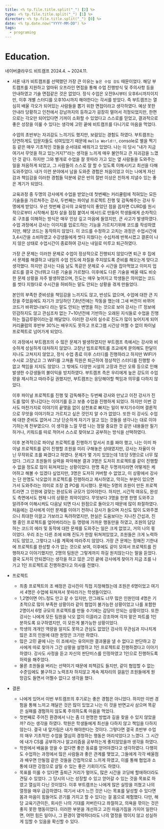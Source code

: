 ```yaml
---
title: <% tp.file.title.split("_") [2] %>
type: <% tp.file.title.split("_") [1] %>
director: <% tp.file.title.split("_") [0] %>
date: <% tp.date.now("YYYY-MM-DD") %>
tags:
  - programing
---
```

# **Education.**

네이버클라우드 비트캠프 2024.4. ~ 2024.11.

- 서론
    내가 비트캠프를 선택했던 가장 큰 이유는 `높은 수업 강도` 때문이었다. 
    해당 부트캠프를 지원하고 얼마뒤 오프라인 면접을 통해 수업 진행방식 및 주의사항 등을 안내하였고 기술 면접같은 것은 없었다.
    정식 수업은 오전9시부터 오후6시까지이지만, 이후 개별 스터디를 오후10시까지 해야한다는 각서를 받았다.
    즉 부트캠프는 열심히 배울 각오가 되어있는 사람들을 뽑기 위한 면접이라고 생각하였다.
    예상 못한 안내라 당황하고 인천에서 강남까지의 등하교가 굉장히 멀어서 걱정되었지만, 
    한편으로는 각오만 되어있다면 기꺼이 소화할 수 있었다고 스스로를 믿었고, 결과적으로 좋은 성장을 이룰 수 있다는 생각에
    고민 끝에 비트캠프를 다니기로 마음을 먹었다.
    
    수업의 초반부는 자괴감도 느끼기도 했지만, 보람있는 경험도 하였다.
    부트캠프는 당연하게도 입문자들도 섞여있었기 때문에 `Hello World!!`, console로 별을 찍기 등 같은 매우 기초적인 것들을 순서대로 배워가고 있었다. 나는 이 당시 "내가 지금 여기서 무엇을 하고 있는거지?"라는 생각을 느끼게 매우 불안하고 큰 자괴감을 느꼈던 것 같다.
    하지만 그와 별개로 수업을 잘 못따라 가고 있는 옆 사람들을 도와주는 일을 처음하게 되었고, 그 사람들이 스스로 잘 할 수 있도록 이해시키고 최선을 다해 도와주었다. 내가 이런 분야에서 남을 도와준 경험은 처음이었고 이는 나에게 자신감과 책임감을 이러한 경험들 덕분에 같은 반의 절반 이상은 친하게 지낼수 있는 좋은 계기가 되었다.
    
    교육과정 중 두명의 강사에게 수업을 받았는데 첫번째는 커리큘럼에 적혀있는 모든 기술들을 가르쳐주는 강사, 두번째는 파이널 프로젝트 진행 및 감독해주는 강사 두명에게 받았다.
    우선 첫번째 강사의 교육방식의 좋았던 점을 꼽자면 CURD를 원시적으로부터 시작해서 점차 살을 점점 붙여서 
    메서드로 만들어 학생들에게 순차적으로 구조를 이해하는 방식은 매우 인상 깊고 마음에 들었지만, 큰 사고가 발생하였다.
    수업 과정에서 강사는 이미지를 업로드하는 기능을 가르치기위해 코드를 작성하였지만, 해당 코드는 동작하지 않았다.
    이 코드를 수정하고 고치는 과정은 수업시간에 3,4시간을 소비하였고 수강생들에게 썻다 지웠다는 수십차례 반복시켰고
    결론이 나지 않은 상태로 수업시간이 종료하여 강사는 내일로 미루고 퇴근하였다.
    
    가장 큰 문제는 이러한 문제로 수업이 정상적으로 진행되지 않았다면 
    퇴근 후 집에서 문제를 해결하고 내일의 수업 진도에 차질을 주지않도록 준비를 해오는게 맞다고 생각했다.
    하지만 강사는 다음 날도 똑같은 문제로 수 시간을 잡아먹었고 이미지 업로드를 결국 건너뛰고 다른 기술을 가르쳤다.
    이후에도 다른 기술을 배울 때도 비슷한 문제 상황을 자주 발생하였으며, 
    진도는 매우 늦어지고 학생들은 의미없는 코드를 썻다 지웠다로 수시간을 허비하는 말도 안되는 상황을 겪게 만들었다. 
    
    본인의 부족한 준비성을 책임감을 느끼지도 않고, 반성도 없으며, 수업에 대한 큰 지장을 주었음에도 자기가 코딩하던 7,8년전에는 작동을 했는데 그새 버전이 바뀌어 코드가 바뀌었나보다 라는 말도 안되는 변명을 하는 것으로 보아
    강사는 IT 정보에 민감하지도 않고 관심조차 없는 7~10년전에 기반하는 오래된 지식들로 수업을 진행하는 월급루팡이라는걸 깨달았다.
    이러한 강사의 실수로 진도가 많이 늦어지게 되어 커리큘럼의 후반부 30%는 배우지도 못하고 프로그램 시간상 어쩔 수 없이 파이널 프로젝트로 넘어가게 되었다.
    
    이 과정에서 부트캠프의 수 많은 문제가 발생하였지만 부트캠프 측에서는 강사와 비슷하게 성실하게 대처하지 않았다.
    고장난 빔프로젝트를 조교에게 문의해도 한달이 지나도 고쳐지지 않았고, 정식 수업 종료 이후 스터디를 진행하라고 하지만 WIFI가 수시로 고장났고 그 WIFI를 고쳐줄 직원은 퇴근하여 정상적인 스터디를 진행할 수 없고 책임을 지지도 않았다. 그 밖에도 다양한 시설의 고장과 전산 오류 등으로 인해 발생한 수강생들의 불이익을 방치하였다. 
    부트캠프 측은 우리에게 높은 강도의 수업량을 제시하고 따라주길 권했지만, 부트캠프는 응당해야할 책임과 의무를 다하지 않았다.
      
    이후 파이널 프로젝트를 진행 및 감독해주는 두번째 강사와 만났고 이전 강사가 진도를 많이 못나갔다는 이야기를 듣고 보충 수업을 진행하게 되었다.
    하지만 이번 강사도 마찬가지로 이야기의 끝맺음 없이 삼천포로 빠지는 일이 부지기수이며 결론적으로 무엇을 이야기하고 가르치고 싶은 것인지 알 수가 없었다. 
    또한 이 강사도 수업에 대한 준비도 없어서 그냥 단순하게 자기가 알고 있는 것들을 생각나는 대로 이야기하는게 전부였으다.
    이 생각을 느낄 무렵 나는 정말 중요한 것 같은 내용들만 필기하거나, 키워드를 따로 적어서 스스로 찾아보고 공부하는 방식을 선택하였다.
    
    이후 본격적으로 파이널 프로젝트를 진행하기 앞서서 조를 짜야 했고, 
    나는 이미 파이널 프로젝트를 같이 진행할 조원을 미리 구해놓은 상태였지만, 
    강사는 자율이 아닌 무작위로 조를 짜겠다고 하였다. 
    문제가 몇 가지 있었는데 1조당 5명으로 너무 많았다. 
    그리고 조원들의 실력을 파악해본 결과 3명은 도저히 프로젝트를 같이 진행할 수 없을 정도로 많이 뒤쳐져있는 상황이었다. 
    한명 혹은 두명까지라면 어떻게든 케어하고 해볼 수 있겠다 싶었지만, 3명은 도저히 커버할 수 없었고, 
    이 상황에서 강사는 단 한명도 낙오없이 프로젝트를 진행하라고 제시하였고, 
    막히는 부분이 있으면 가서 도와주라는 의미로 조장 겸 PO를 지시했다. 
    문제는 5명의 조원이 만든 프로젝트라면 그 인원에 걸맞는 완성도와 규모가 있어야한다. 
    하지만, 시간적 여유도, 완성도 측면에서도 현재 나의 상황은 최악이었다. 
    무엇보다 3명을 한명 한명 도와주고 알려주며 이해시켜도 다음날 되면 다시 원점으로 돌아오기 때문에 많이 좌절하였다. 
    처음에는 강사에게 이런 문제를 이야기 전하니 강사가 들으며 자신도 많이 도와주겠으니 최대한 이끌고 가보라고 독려하였지만,
    현실은 도움보다는 지나친 간섭과, 진행 중인 프로젝트를 엎어버리라는 등 명령에 가까운 행동만을 하였고, 조원의 담당하는 코드의 에러 및 동작에 대한 문제를 도와주는 일은 크게 없었고, 거의 나의 몫이었다. 
    우리 조는 다른 조에 비해 진도가 한참 뒤쳐져있었고, 조원들은 크게 노력하지도 않았고, 그렇다고 나를 계획에 따라주지 않았다.
    가장 큰 문제는 정해진 기한내에 프로젝트를 완성할 수가 없는 것으로 보여, 이후에도 같이 모여서 프로젝트를 진행하자고 이야기했지만, 2명의 팀원은 그렇게까지 하길 원치않는다는 말을 듣었다.
    결국 도저히 안되겠다는 생각을 하고 많은 고민 끝에 강사에게 찾아가 지금 조를 나가고 1인 프로젝트로 진행하겠다고 의사를 전했다.
    
    
- 프로젝트
    - 최종 프로젝트의 조 배정은 강사진이 직접 지정해줬는데 조원은 6명이었고 여기서 4명은 수업에 뒤쳐져서 못따라가는 학생들이었다.
    - 1,2명이면 어느정도 안고 갈 수 있지만, 안그래도 너무 많은 인원인데 4명은 기초적으로 많이 부족한 상황이라 같이 협업이 불가능한 상황이었고 나를 포함한 2명이서 6명 규모의 프로젝트를 만들 수기에는 감당이 안되는 상황이었다. 또한 강사는 나에게 모든 팀원을 낙오 없이 이끌라고 강조하며 각자 맡은 파트를 1인분하도록 요구하였지만, 이 모든게 불가능한 상황이었다.
    - 학생의 개개인 역량을 알지도 못하고 관심도 없었던 강사의 무관심과 지나치게 많은 조의 인원에 대한 원망은 크기만 하였다.
    - 많은 고민 끝에 나는 이 조에서는 유의미한 결과물을 낼 수 없다고 판단하고 강사에게 따로 찾아가 그간 상황을 설명하고 1인 프로젝트로 진행하겠다고 이야기하였다. 강사도 사정을 듣고 자신의 판단미스를 인정하였고 1인으로 진행하도록 허락을 해주었다.
    - 물론 조원들을 버리는 선택이기 때문에 죄책감도 들지만, 같이 협업할 수 없는 수준임에도 불구하고 노력조차 하지않고 계속 제자리의 걸음인 조원들에게 원망감도 들면서 어쩔수 없다고 생각을 했다.
      
- 결론
    - 나에게 있어서 이번 부트캠프의 후기로는 좋은 경험은 아니었다. 하지만 이번 경험을 통해 느끼고 깨달은 것은 많이 있었고 나는 이 것을 반면교사 삼으며 똑같은 실패를 경험하지 않도록 주의하도록 마음을 먹었다.
    - 첫번째로 주어진 환경에서 나는 좀 더 현명한 방법과 길을 찾을 수 있지 않았을까? 라는 생각을 하였다. 학원은 학생들에게 최선을 다하지 않고 책임을 다하지 않는다. 결국 내 앞가림은 내가 해야한다는 것이다. 그렇다면 결국 초반부 수업의 매우 기초적인 수업을 열심히 경청하는 행동은 어리석었다고 느꼈다. 그 시간에 내가 CS를 공부하거나 알고리즘을 공부하는게 좋지않았을까 생각을 하였다.
    - 학원에서 배움을 얻을 수 없다면 좋은 동료를 얻어야겠다고 생각하였다. 다행히도 수업하는 과정에서 많은 사람들과 좋은 관계를 맺었고, 그들에게 각각 배울점과 배우면 안될점 같은 것들을 간접적으로 느끼게 하였고, 이를 통해 협업과 소통에 대한 강점으로 살릴 수 있는 좋은 기회이기도 하였다.
    - 목표를 이룰 수 있다면 출퇴근 거리가 멀어도, 많은 시간을 코딩에 할애하더라도 견딜 수 있었다. 그 당시의 나는 성장할 수 있고 얻어갈 수 있는 것을 목표로 하였고 열심히 다닌 것이었다. 이후 부트캠프는 나에게 많은 실망을 끼쳤고 나의 열정을 매우 급감하였다. 여기서 내가 느낀 것은 나는 목표를 달성할 수 있다면 몸과 마음이 힘들어도 끈기를 가지고 할 수 있다는 걸 몸으로 체험했다. 다만, 해당 교육기관이든, 회사든 나의 기대를 저버린다고 좌절하고, 의욕을 깎이는 것은 좋지 못한 행동이었다. 이러한 부분을 개선하고 고친 마음가짐을 가지어 일한다면, 어떤 힘든 일이나, 그 환경이 열악하더라도 나의 열정을 꺾이지 않고 성실하게 임할 수 있음을 확신할 수 있다.


